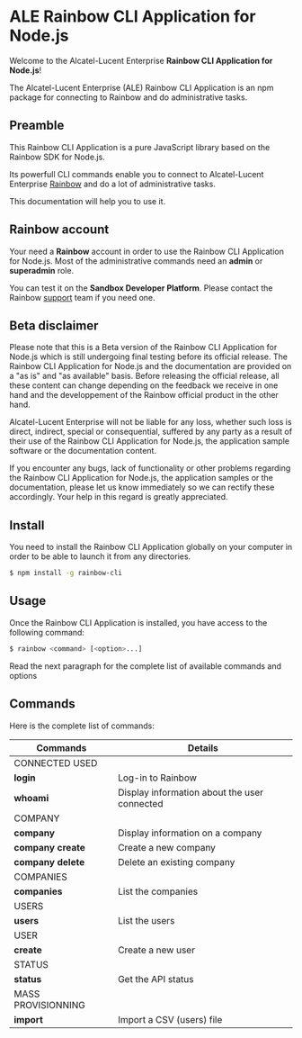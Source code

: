 ALE Rainbow CLI Application for Node.js
=======================================

Welcome to the Alcatel-Lucent Enterprise **Rainbow CLI Application for Node.js**!

The Alcatel-Lucent Enterprise (ALE) Rainbow CLI Application is an npm package for connecting to Rainbow and do administrative tasks.


## Preamble

This Rainbow CLI Application is a pure JavaScript library based on the Rainbow SDK for Node.js. 

Its powerfull CLI commands enable you to connect to Alcatel-Lucent Enterprise [Rainbow](https://www.openrainbow.com) and do a lot of administrative tasks.

This documentation will help you to use it.


## Rainbow account

Your need a **Rainbow** account in order to use the Rainbow CLI Application for Node.js. Most of the administrative commands need an **admin** or **superadmin** role.

You can test it on the **Sandbox Developer Platform**. Please contact the Rainbow [support](mailto:support@openrainbow.com) team if you need one.


## Beta disclaimer

Please note that this is a Beta version of the Rainbow CLI Application for Node.js which is still undergoing final testing before its official release. The Rainbow CLI Application for Node.js and the documentation are provided on a "as is" and "as available" basis. Before releasing the official release, all these content can change depending on the feedback we receive in one hand and the developpement of the Rainbow official product in the other hand.

Alcatel-Lucent Enterprise will not be liable for any loss, whether such loss is direct, indirect, special or consequential, suffered by any party as a result of their use of the Rainbow CLI Application for Node.js, the application sample software or the documentation content.

If you encounter any bugs, lack of functionality or other problems regarding the Rainbow CLI Application for Node.js, the application samples or the documentation, please let us know immediately so we can rectify these accordingly. Your help in this regard is greatly appreciated. 


## Install

You need to install the Rainbow CLI Application globally on your computer in order to be able to launch it from any directories.

```bash
$ npm install -g rainbow-cli
```


## Usage

Once the Rainbow CLI Application is installed, you have access to the following command:

```bash
$ rainbow <command> [<option>...]
```

Read the next paragraph for the complete list of available commands and options


## Commands

Here is the complete list of commands:

| Commands | Details |
|------|--------|
| CONNECTED USED | |
| **login** | Log-in to Rainbow | 
| **whoami** | Display information about the user connected |
| COMPANY| |
| **company** <id>| Display information on a company |
| **company create** <name>| Create a new company |
| **company delete** <id>| Delete an existing company |
| COMPANIES | |
| **companies** | List the companies |
| USERS| |
| **users** <id> | List the users |
| USER | |
| **create** <username> <password> | Create a new user |
| STATUS| |
| **status** | Get the API status |
| MASS PROVISIONNING | |
| **import** | Import a CSV (users) file |



